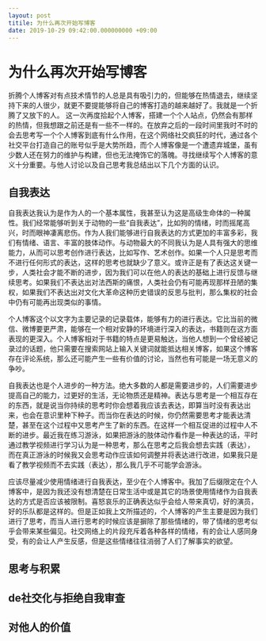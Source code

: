 ```yaml
---
layout: post
titile: 为什么再次开始写博客
date: 2019-10-29 09:42:00.000000000 +09:00
---
```


# 为什么再次开始写博客
折腾个人博客对有点技术情节的人总是具有吸引力的，但能够在热情退去，继续坚持下来的人很少，就更不要提能够将自己的博客打造的越来越好了。我就是一个折腾了又放下的人。
这一次再度拾起个人博客，搭建一个个人站点，仍然会有那样的热情，但我想跟之前还是有一些不一样的。在放弃之后的一段时间里我时不时的会去思考写一个个人博客到底有什么作用，在这个网络社交疯狂的时代，通过各个社交平台打造自己的账号似乎是大势所趋，而个人博客像是一个遭遗弃城堡，虽有少数人还在努力的维护与构建，但也无法掩饰它的落魄。寻找继续写个人博客的意义十分重要。与他人讨论以及自己思考我总结出以下几个方面的认识。

## 自我表达
自我表达我认为是作为人的一个基本属性，我甚至认为这是高级生命体的一种属性。我们经常能够听到关于动物的一些“自我表达”，比如狗的情绪，时而摇尾高兴，时而眼神凄离悲伤。作为人我们能够进行自我表达的方式更加的丰富多彩，我们有情绪、语言、丰富的肢体动作。与动物最大的不同我认为是人具有强大的思维能力，从而可以思考创作进行表达，比如写作、艺术创作。如果一个人只是思考而不进行任何形式的表达，这样的思考也就缺少了意义。或许正是有了表达这关键一步，人类社会才能不断的进步，因为我们可以在他人的表达的基础上进行反馈与继续思考。如果我们不表达出对法西斯的痛恨，人类社会仍有可能再现那样丑陋的集权，如果我们不表达出对文化大革命这种历史错误的反思与批判，那么集权的社会中仍有可能再出现类似的事情。<br/>

个人博客这个以文字为主要记录的记录载体，能够有力的进行表达。它比当前的微信、微博要更严肃，能够在一个相对安静的环境进行深入的表达，书籍则在这方面表现的更深入。个人博客相对于书籍的特点是更易触达，当他人想到一个曾经被记录过的话题，他只需要在搜索网站上输入关键词就能抵达相关博客，如果这个博客存在评论系统，那么还可能产生一些有价值的讨论，当然也有可能是一场无意义的争吵。<br/>

自我表达也是个人进步的一种方法。绝大多数的人都是需要进步的，人们需要进步提高自己的能力，过更好的生活，无论物质还是精神。表达与思考是一个相互存在的东西，就是说当你持续的思考时你会想着我应该去表达，即算当时没有表达出来，也会在意识里种下种子。而当你在表达的时候，你仍然需要思考才能表达清楚，甚至在这个过程中又思考产生了新的东西。在这样一个相互促进的过程中人不断的进步。最近我在练习游泳，如果把游泳的肢体动作看作是一种表达的话，平时通过教学视频进行学习认为是一种思考，那么在思考之后我会想去实践（表达），而在真正游泳的时候我又会思考动作应该如何调整并将表达进行改进，如果我只是看了教学视频而不去实践（表达），那么我几乎不可能学会游泳。<br/>

应该尽量减少使用情绪进行自我表达，至少在个人博客中。我加了后缀限定在个人博客中，是因为我还没有想清楚在日常生活中或是其它的场景使用情绪作为自我表达的方式是否应该被限制。喜怒哀乐的正确表达似乎会给人带来真切，好的演员，好的乐队都是这样的。但是正如我上文所描述的，个人博客的产生主要是因为我们进行了思考，而当人进行思考的时候应该是摒除了那些情绪的，带了情绪的思考似乎会带来某些偏见。社交网络上的片段充斥着各种各样的情绪，有的会让人感同身受，有的会让人产生反感，但是这些情绪往往消弱了人们了解事实的欲望。

## 思考与积累

## de社交化与拒绝自我审查

## 对他人的价值